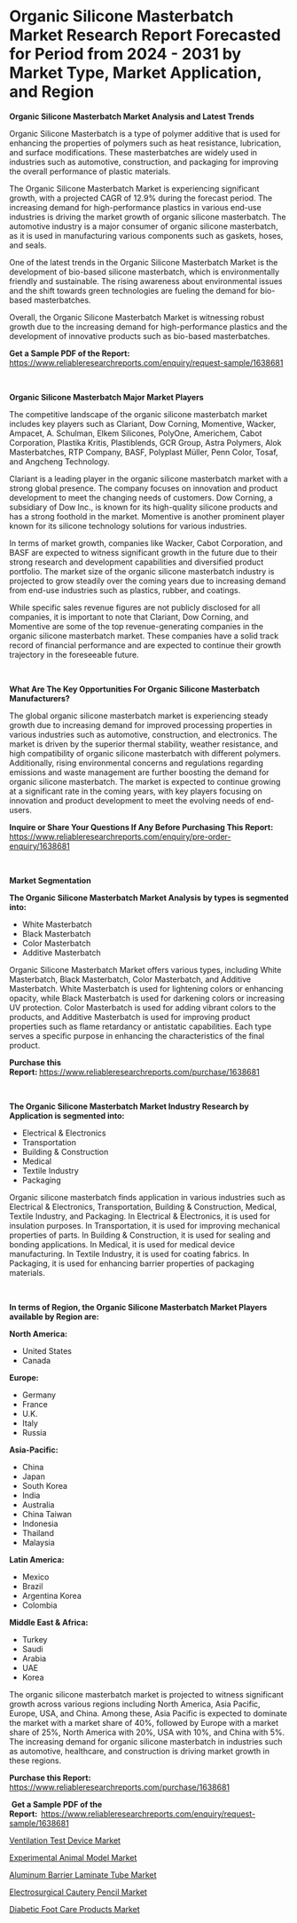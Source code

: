 <p><h1>Organic Silicone Masterbatch Market Research Report Forecasted for Period from 2024 -  2031 by Market Type, Market Application, and Region</h1></p><p><strong>Organic Silicone Masterbatch Market Analysis and Latest Trends</strong></p>
<p><p>Organic Silicone Masterbatch is a type of polymer additive that is used for enhancing the properties of polymers such as heat resistance, lubrication, and surface modifications. These masterbatches are widely used in industries such as automotive, construction, and packaging for improving the overall performance of plastic materials.</p><p>The Organic Silicone Masterbatch Market is experiencing significant growth, with a projected CAGR of 12.9% during the forecast period. The increasing demand for high-performance plastics in various end-use industries is driving the market growth of organic silicone masterbatch. The automotive industry is a major consumer of organic silicone masterbatch, as it is used in manufacturing various components such as gaskets, hoses, and seals.</p><p>One of the latest trends in the Organic Silicone Masterbatch Market is the development of bio-based silicone masterbatch, which is environmentally friendly and sustainable. The rising awareness about environmental issues and the shift towards green technologies are fueling the demand for bio-based masterbatches.</p><p>Overall, the Organic Silicone Masterbatch Market is witnessing robust growth due to the increasing demand for high-performance plastics and the development of innovative products such as bio-based masterbatches.</p></p>
<p><strong>Get a Sample PDF of the Report:&nbsp;</strong> <a href="https://www.reliableresearchreports.com/enquiry/request-sample/1638681">https://www.reliableresearchreports.com/enquiry/request-sample/1638681</a></p>
<p>&nbsp;</p>
<p><strong>Organic Silicone Masterbatch Major Market Players</strong></p>
<p><p>The competitive landscape of the organic silicone masterbatch market includes key players such as Clariant, Dow Corning, Momentive, Wacker, Ampacet, A. Schulman, Elkem Silicones, PolyOne, Americhem, Cabot Corporation, Plastika Kritis, Plastiblends, GCR Group, Astra Polymers, Alok Masterbatches, RTP Company, BASF, Polyplast Müller, Penn Color, Tosaf, and Angcheng Technology.</p><p>Clariant is a leading player in the organic silicone masterbatch market with a strong global presence. The company focuses on innovation and product development to meet the changing needs of customers. Dow Corning, a subsidiary of Dow Inc., is known for its high-quality silicone products and has a strong foothold in the market. Momentive is another prominent player known for its silicone technology solutions for various industries.</p><p>In terms of market growth, companies like Wacker, Cabot Corporation, and BASF are expected to witness significant growth in the future due to their strong research and development capabilities and diversified product portfolio. The market size of the organic silicone masterbatch industry is projected to grow steadily over the coming years due to increasing demand from end-use industries such as plastics, rubber, and coatings.</p><p>While specific sales revenue figures are not publicly disclosed for all companies, it is important to note that Clariant, Dow Corning, and Momentive are some of the top revenue-generating companies in the organic silicone masterbatch market. These companies have a solid track record of financial performance and are expected to continue their growth trajectory in the foreseeable future.</p></p>
<p>&nbsp;</p>
<p><strong>What Are The Key Opportunities For Organic Silicone Masterbatch Manufacturers?</strong></p>
<p><p>The global organic silicone masterbatch market is experiencing steady growth due to increasing demand for improved processing properties in various industries such as automotive, construction, and electronics. The market is driven by the superior thermal stability, weather resistance, and high compatibility of organic silicone masterbatch with different polymers. Additionally, rising environmental concerns and regulations regarding emissions and waste management are further boosting the demand for organic silicone masterbatch. The market is expected to continue growing at a significant rate in the coming years, with key players focusing on innovation and product development to meet the evolving needs of end-users.</p></p>
<p><strong>Inquire or Share Your Questions If Any Before Purchasing This Report:</strong> <a href="https://www.reliableresearchreports.com/enquiry/pre-order-enquiry/1638681">https://www.reliableresearchreports.com/enquiry/pre-order-enquiry/1638681</a></p>
<p>&nbsp;</p>
<p><strong>Market Segmentation</strong></p>
<p><strong>The Organic Silicone Masterbatch Market Analysis by types is segmented into:</strong></p>
<p><ul><li>White Masterbatch</li><li>Black Masterbatch</li><li>Color Masterbatch</li><li>Additive Masterbatch</li></ul></p>
<p><p>Organic Silicone Masterbatch Market offers various types, including White Masterbatch, Black Masterbatch, Color Masterbatch, and Additive Masterbatch. White Masterbatch is used for lightening colors or enhancing opacity, while Black Masterbatch is used for darkening colors or increasing UV protection. Color Masterbatch is used for adding vibrant colors to the products, and Additive Masterbatch is used for improving product properties such as flame retardancy or antistatic capabilities. Each type serves a specific purpose in enhancing the characteristics of the final product.</p></p>
<p><strong>Purchase this Report:&nbsp;</strong><a href="https://www.reliableresearchreports.com/purchase/1638681">https://www.reliableresearchreports.com/purchase/1638681</a></p>
<p>&nbsp;</p>
<p><strong>The Organic Silicone Masterbatch Market Industry Research by Application is segmented into:</strong></p>
<p><ul><li>Electrical & Electronics</li><li>Transportation</li><li>Building & Construction</li><li>Medical</li><li>Textile Industry</li><li>Packaging</li></ul></p>
<p><p>Organic silicone masterbatch finds application in various industries such as Electrical & Electronics, Transportation, Building & Construction, Medical, Textile Industry, and Packaging. In Electrical & Electronics, it is used for insulation purposes. In Transportation, it is used for improving mechanical properties of parts. In Building & Construction, it is used for sealing and bonding applications. In Medical, it is used for medical device manufacturing. In Textile Industry, it is used for coating fabrics. In Packaging, it is used for enhancing barrier properties of packaging materials.</p></p>
<p>&nbsp;</p>
<p><strong>In terms of Region, the Organic Silicone Masterbatch Market Players available by Region are:</strong></p>
<p>
    <p> <strong> North America: </strong>
        <ul>
            <li>United States</li>
            <li>Canada</li>
        </ul>
        </p> 
    <p> <strong> Europe: </strong>
        <ul>
            <li>Germany</li>
            <li>France</li>
            <li>U.K.</li>
            <li>Italy</li>
            <li>Russia</li>
        </ul>
        </p> 
    <p> <strong> Asia-Pacific: </strong>
        <ul>
            <li>China</li>
            <li>Japan</li>
            <li>South Korea</li>
            <li>India</li>
            <li>Australia</li>
            <li>China Taiwan</li>
            <li>Indonesia</li>
            <li>Thailand</li>
            <li>Malaysia</li>
        </ul>
        </p> 
    <p> <strong> Latin America: </strong>
        <ul>
            <li>Mexico</li>
            <li>Brazil</li>
            <li>Argentina Korea</li>
            <li>Colombia</li>
        </ul>
        </p> 
    <p> <strong> Middle East & Africa: </strong>
        <ul>
            <li>Turkey</li>
            <li>Saudi</li>
            <li>Arabia</li>
            <li>UAE</li>
            <li>Korea</li>
        </ul>
    </p>
    </p>
<p><p>The organic silicone masterbatch market is projected to witness significant growth across various regions including North America, Asia Pacific, Europe, USA, and China. Among these, Asia Pacific is expected to dominate the market with a market share of 40%, followed by Europe with a market share of 25%, North America with 20%, USA with 10%, and China with 5%. The increasing demand for organic silicone masterbatch in industries such as automotive, healthcare, and construction is driving market growth in these regions.</p></p>
<p><strong>Purchase this Report: </strong><a href="https://www.reliableresearchreports.com/purchase/1638681">https://www.reliableresearchreports.com/purchase/1638681</a></p>
<p>&nbsp;<strong>Get a Sample PDF of the Report:&nbsp;&nbsp;</strong><a href="https://www.reliableresearchreports.com/enquiry/request-sample/1638681">https://www.reliableresearchreports.com/enquiry/request-sample/1638681</a></p>
<p><strong></strong></p>
<p><p><a href="https://issuu.com/reportprime-2/docs/ventilation-test-device-market-size-2030.pptx">Ventilation Test Device Market</a></p><p><a href="https://medium.com/@jessicaholland33/experimental-animal-model-market-trends-forecast-and-competitive-analysis-to-2031-ca6fcb448281">Experimental Animal Model Market</a></p><p><a href="https://issuu.com/reportprime-2/docs/aluminum-barrier-laminate-tube-market-size-2030.pp">Aluminum Barrier Laminate Tube Market</a></p><p><a href="https://medium.com/@laurenhunter26/analyzing-electrosurgical-cautery-pencil-market-global-industry-perspective-and-forecast-2024-to-b5899d86da80">Electrosurgical Cautery Pencil Market</a></p><p><a href="https://medium.com/@kathyfisher51/diabetic-foot-care-products-market-insights-into-market-cagr-market-trends-and-growth-strategies-92c7aa45a4ae">Diabetic Foot Care Products Market</a></p></p>